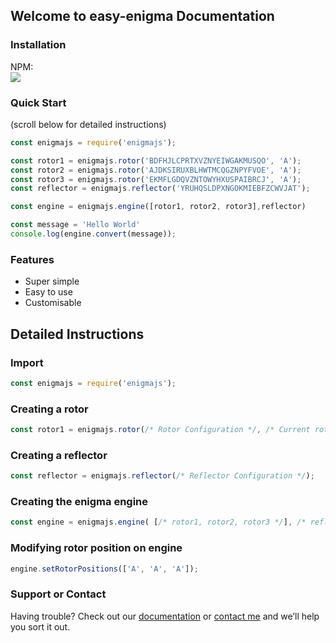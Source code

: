 ## Welcome to easy-enigma Documentation

### Installation
NPM: <br>
<a href="https://www.npmjs.com/package/easy-enigma"><img src="https://nodei.co/npm/easy-enigma.png?downloadRank=true&downloads=true&downloadRank=true&stars=true" /></a><br>

### Quick Start
(scroll below for detailed instructions)

```javascript
const enigmajs = require('enigmajs');

const rotor1 = enigmajs.rotor('BDFHJLCPRTXVZNYEIWGAKMUSQO', 'A');
const rotor2 = enigmajs.rotor('AJDKSIRUXBLHWTMCQGZNPYFVOE', 'A');
const rotor3 = enigmajs.rotor('EKMFLGDQVZNTOWYHXUSPAIBRCJ', 'A');
const reflector = enigmajs.reflector('YRUHQSLDPXNGOKMIEBFZCWVJAT');

const engine = enigmajs.engine([rotor1, rotor2, rotor3],reflector)

const message = 'Hello World'
console.log(engine.convert(message));
```
### Features
- Super simple
- Easy to use
- Customisable

## Detailed Instructions
### Import
```javascript
const enigmajs = require('enigmajs');
```
### Creating a rotor
```javascript
const rotor1 = enigmajs.rotor(/* Rotor Configuration */, /* Current rotor position */);
```

### Creating a reflector
```javascript
const reflector = enigmajs.reflector(/* Reflector Configuration */);
```

### Creating the enigma engine
```javascript
const engine = enigmajs.engine( [/* rotor1, rotor2, rotor3 */], /* reflector */
```
### Modifying rotor position on engine
```javascript
engine.setRotorPositions(['A', 'A', 'A']);
```
### Support or Contact

Having trouble? Check out our [documentation](/#Documentation) or [contact me](https://github.com/armoredvortex) and we’ll help you sort it out.
